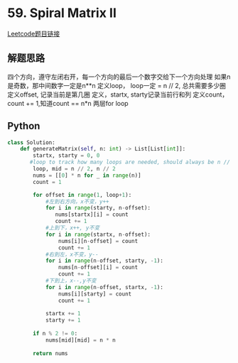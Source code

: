 # 59. Spiral Matrix II
[Leetcode题目链接](https://leetcode.com/problems/spiral-matrix-ii/description/)
## 解题思路
四个方向，遵守左闭右开，每一个方向的最后一个数字交给下一个方向处理
如果n是奇数，那中间数字一定是n**n
定义loop， loop一定 = n // 2, 总共需要多少圈
定义offset, 记录当前是第几圈
定义，startx, starty记录当前行和列
定义count，count += 1,知道count == n*n
两层for loop 
## Python
```python
class Solution:
    def generateMatrix(self, n: int) -> List[List[int]]:
        startx, starty = 0, 0
       #loop to track how many loops are needed, should always be n // 2   
        loop, mid = n // 2, n // 2 
        nums = [[0] * n for _ in range(n)]
        count = 1

        for offset in range(1, loop+1):
            #左到右方向，x不变，y++
            for i in range(starty, n-offset):
               nums[startx][i] = count
               count += 1
            #上到下，x++, y不变
            for i in range(startx, n-offset):
                nums[i][n-offset] = count
                count += 1
            #右到左，x不变，y--
            for i in range(n-offset, starty, -1):
                nums[n-offset][i] = count
                count += 1
            #下到上，x--,y不变
            for i in range(n-offset, startx, -1):
                nums[i][starty] = count
                count += 1
            
            startx += 1
            starty += 1
        
        if n % 2 != 0:
            nums[mid][mid] = n * n
        
        return nums
```
